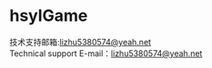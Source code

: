 # hsylGame
技术支持邮箱:lizhu5380574@yeah.net              
Technical support E-mail：lizhu5380574@yeah.net
